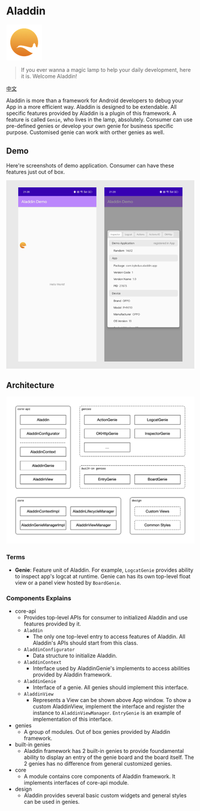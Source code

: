 # Aladdin

![icon](./img/icon_small.png)

> If you ever wanna a magic lamp to help your daily development, here it is. Welcome Aladdin!

[中文](README_ZH.md)

Aladdin is more than a framework for Android developers to debug your App in a more efficient way. Aladdin is designed to be extendable. All specific features provided by Aladdin is a plugin of this framework. A feature is called `Genie`, who lives in the lamp, absolutely. Consumer can use pre-defined genies or develop your own genie for business specific purpose. Customised genie can work with orther genies as well.

## Demo

Here're screenshots of demo application. Consumer can have these features just out of box.

![demo screenshots](img/demo.png)

## Architecture

![architecture](img/architecture.png)

### Terms

- **Genie**: Feature unit of Aladdin. For example, `LogcatGenie` provides ability to inspect app's logcat at runtime. Genie can has its own top-level float view or a panel view hosted by `BoardGenie`.

### Components Explains

- core-api
  - Provides top-level APIs for consumer to initialized Aladdin and use features provided by it.
  - `Aladdin`
    - The only one top-level entry to access features of Aladdin. All Aladdin's APIs should start from this class.
  - `AladdinConfigurator`
    - Data structure to initialize Aladdin.
  - `AladdinContext`
    - Interface used by AladdinGenie's implements to access abilities provided by Aladdin framework.
  - `AladdinGenie`
    - Interface of a genie. All genies should implement this interface.
  - `AladdinView`
    - Represents a View can be shown above App window. To show a custom AladdinView, implement the interface and register the instance to `AladdinViewManager`. `EntryGenie` is an example of implementation of this interface.
- genies
  - A group of modules. Out of box genies provided by Aladdin framework.
- built-in genies
  - Aladdin framework has 2 built-in genies to provide foundamental ability to display an entry of the genie board and the board itself. The 2 genies has no difference from general customized genies.
- core
  - A module contains core components of Aladdin framework. It implements interfaces of core-api module.
- design
  - Aladdin provides several basic custom widgets and general styles can be used in genies.
